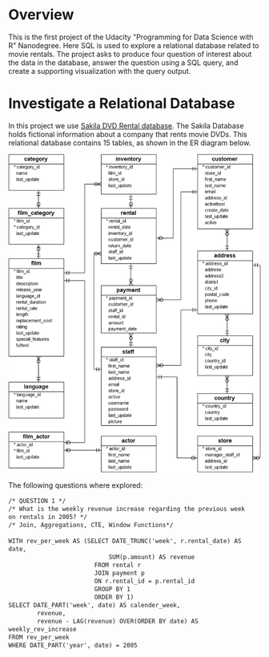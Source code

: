 # Overview

This is the first project of the Udacity "Programming for Data Science with R" Nanodegree. Here SQL is used to explore a relational database related to movie rentals. The project asks to produce four question of interest about the data in the database, answer the question using a SQL query, and create a supporting visualization with the query output.

# Investigate a Relational Database

In this project we use [Sakila DVD Rental database](https://www.postgresqltutorial.com/postgresql-sample-database/). The Sakila Database holds fictional information about a company that rents movie DVDs. This relational database contains 15 tables, as shown in the ER diagram below.

![Im](dvd-rental-sample-database-diagram.png)

The following questions where explored:

```
/* QUESTION 1 */
/* What is the weekly revenue increase regarding the previous week 
on rentals in 2005? */
/* Join, Aggregations, CTE, Window Functions*/

WITH rev_per_week AS (SELECT DATE_TRUNC('week', r.rental_date) AS date, 
				            SUM(p.amount) AS revenue
			            FROM rental r
			            JOIN payment p
			            ON r.rental_id = p.rental_id
			            GROUP BY 1
			            ORDER BY 1)
SELECT DATE_PART('week', date) AS calender_week,
	    revenue, 
	    revenue - LAG(revenue) OVER(ORDER BY date) AS weekly_rev_increase
FROM rev_per_week
WHERE DATE_PART('year', date) = 2005
```

